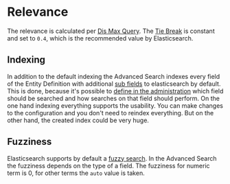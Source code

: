 # Relevance

The relevance is calculated per [Dis Max Query​](https://www.elastic.co/guide/en/elasticsearch/reference/6.8/query-dsl-dis-max-query.html). The [Tie Break](https://www.elastic.co/guide/en/elasticsearch/reference/current/query-dsl-multi-match-query.html#tie-breaker) is constant and set to `0.4`, which is the recommended value by Elasticsearch.

## Indexing

In addition to the default indexing the Advanced Search indexes every field of the Entity Definition with additional [sub fields](field-config) to elasticsearch by default. This is done, because it's possible to [define in the administration](https://docs.shopware.com/en/shopware-6-en/enterprise-extensions/enterprise-search) which field should be searched and how searches on that field should perform. On the one hand indexing everything supports the usability. You can make changes to the configuration and you don't need to reindex everything. But on the other hand, the created index could be very huge.

## Fuzziness

Elasticsearch supports by default a [fuzzy search](https://www.elastic.co/guide/en/elasticsearch/reference/current/query-dsl-fuzzy-query.html). In the Advanced Search the fuzziness depends on the type of a field. The fuzziness for numeric term is 0, for other terms the `auto` value is taken.
